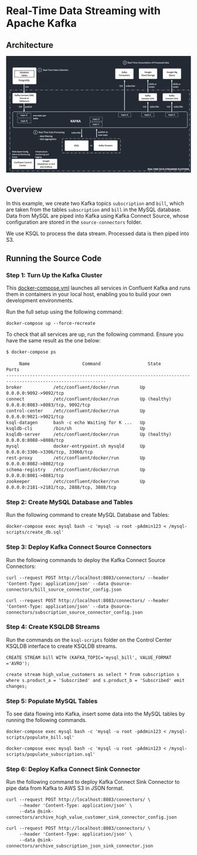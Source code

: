 # Real-Time Data Streaming with Apache Kafka

## Architecture

![architecture](https://github.com/devacto/kafka-demo/raw/master/architecture.png)

## Overview

In this example, we create two Kafka topics `subscription` and `bill`, which are taken from the tables `subscription` and `bill` in the MySQL database. Data from MySQL are piped into Kafka using Kafka Connect Source, whose configuration are stored in the `source-connectors` folder.

We use KSQL to process the data stream. Processed data is then piped into S3.

## Running the Source Code

### Step 1: Turn Up the Kafka Cluster

This [docker-compose.yml](docker-compose.yml) launches all services in Confluent Kafka and runs them in containers in your local host, enabling you to build your own development environments.

Run the full setup using the following command:

```
docker-compose up --force-recreate
```

To check that all services are up, run the following command. Ensure you have the same result as the one below:

```
$ docker-compose ps

     Name                    Command                  State                         Ports
------------------------------------------------------------------------------------------------------------
broker            /etc/confluent/docker/run        Up             0.0.0.0:9092->9092/tcp
connect           /etc/confluent/docker/run        Up (healthy)   0.0.0.0:8083->8083/tcp, 9092/tcp
control-center    /etc/confluent/docker/run        Up             0.0.0.0:9021->9021/tcp
ksql-datagen      bash -c echo Waiting for K ...   Up
ksqldb-cli        /bin/sh                          Up
ksqldb-server     /etc/confluent/docker/run        Up (healthy)   0.0.0.0:8088->8088/tcp
mysql             docker-entrypoint.sh mysqld      Up             0.0.0.0:3306->3306/tcp, 33060/tcp
rest-proxy        /etc/confluent/docker/run        Up             0.0.0.0:8082->8082/tcp
schema-registry   /etc/confluent/docker/run        Up             0.0.0.0:8081->8081/tcp
zookeeper         /etc/confluent/docker/run        Up             0.0.0.0:2181->2181/tcp, 2888/tcp, 3888/tcp
```

### Step 2: Create MySQL Database and Tables

Run the following command to create MySQL Database and Tables:

```
docker-compose exec mysql bash -c 'mysql -u root -pAdmin123 < /mysql-scripts/create_db.sql'
```

### Step 3: Deploy Kafka Connect Source Connectors

Run the following commands to deploy the Kafka Connect Source Connectors:

```
curl --request POST http://localhost:8083/connectors/ --header 'Content-Type: application/json' --data @source-connectors/bill_source_connector_config.json
```

```
curl --request POST http://localhost:8083/connectors/ --header 'Content-Type: application/json' --data @source-connectors/subscription_source_connector_config.json
```

### Step 4: Create KSQLDB Streams

Run the commands on the `ksql-scripts` folder on the Control Center KSQLDB interface to create KSQLDB streams.

```
CREATE STREAM bill WITH (KAFKA_TOPIC='mysql_bill', VALUE_FORMAT ='AVRO');
```

```
create stream high_value_customers as select * from subscription s where s.product_a = 'Subscribed' and s.product_b = 'Subscribed' emit changes;
```

### Step 5: Populate MySQL Tables

To see data flowing into Kafka, insert some data into the MySQL tables by running the following commands.

```
docker-compose exec mysql bash -c 'mysql -u root -pAdmin123 < /mysql-scripts/populate_bill.sql'
```

```
docker-compose exec mysql bash -c 'mysql -u root -pAdmin123 < /mysql-scripts/populate_subscription.sql'
```

### Step 6: Deploy Kafka Connect Sink Connector

Run the following command to deploy Kafka Connect Sink Connector to pipe data from Kafka to AWS S3 in JSON format.

```
curl --request POST http://localhost:8083/connectors/ \
     --header 'Content-Type: application/json' \
     --data @sink-connectors/archive_high_value_customer_sink_connector_config.json
```

```
curl --request POST http://localhost:8083/connectors/ \
     --header 'Content-Type: application/json' \
     --data @sink-connectors/archive_subscription_json_sink_connector.json
```
